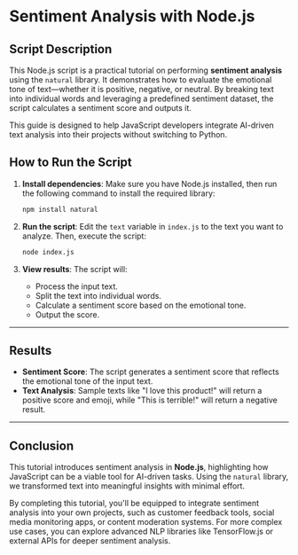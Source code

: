 # Sentiment Analysis with Node.js 

## Script Description  
This Node.js script is a practical tutorial on performing **sentiment analysis** using the `natural` library. It demonstrates how to evaluate the emotional tone of text—whether it is positive, negative, or neutral. By breaking text into individual words and leveraging a predefined sentiment dataset, the script calculates a sentiment score and outputs it.  

This guide is designed to help JavaScript developers integrate AI-driven text analysis into their projects without switching to Python.  

## How to Run the Script  

1. **Install dependencies**: Make sure you have Node.js installed, then run the following command to install the required library:  

   ```bash
   npm install natural
   ```

2. **Run the script**: Edit the `text` variable in `index.js` to the text you want to analyze. Then, execute the script:  

   ```bash
   node index.js
   ```  

3. **View results**: The script will:  
   - Process the input text.  
   - Split the text into individual words.  
   - Calculate a sentiment score based on the emotional tone.  
   - Output the score.

---

## Results  

+ **Sentiment Score**: The script generates a sentiment score that reflects the emotional tone of the input text.  
+ **Text Analysis**: Sample texts like "I love this product!" will return a positive score and emoji, while "This is terrible!" will return a negative result.  

---

## Conclusion  

This tutorial introduces sentiment analysis in **Node.js**, highlighting how JavaScript can be a viable tool for AI-driven tasks. Using the `natural` library, we transformed text into meaningful insights with minimal effort.  

By completing this tutorial, you'll be equipped to integrate sentiment analysis into your own projects, such as customer feedback tools, social media monitoring apps, or content moderation systems. For more complex use cases, you can explore advanced NLP libraries like TensorFlow.js or external APIs for deeper sentiment analysis.  
